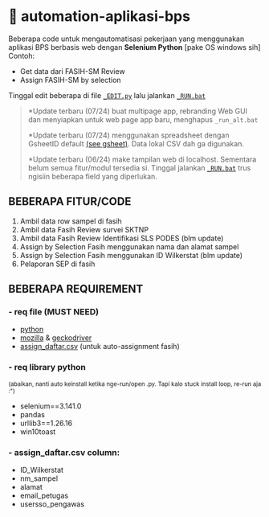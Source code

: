# 🤖 automation-aplikasi-bps
Beberapa code untuk mengautomatisasi pekerjaan yang menggunakan aplikasi BPS berbasis web dengan **Selenium Python** [pake OS windows sih]
<br>Contoh:
- Get data dari FASIH-SM Review
- Assign FASIH-SM by selection

Tinggal edit beberapa di file [`_EDIT.py`](/_EDIT.py) lalu jalankan [`_RUN.bat`](/_RUN.bat)

> *Update terbaru (07/24) buat multipage app, rebranding Web GUI dan menyiapkan untuk web page app baru, menghapus `_run_alt.bat`
> 
> *Update terbaru (07/24) menggunakan spreadsheet dengan GsheetID default [(see gsheet)](https://docs.google.com/spreadsheets/d/1O0OUJkeGBJMTVeQ1MRLkYzGWCRqWGHyYBtDv4l-DK9I/edit?gid=0#gid=0). Data lokal CSV dah ga digunakan.
> 
> *Update terbaru (06/24) make tampilan web di localhost. Sementara belum semua fitur/modul tersedia si. Tinggal jalankan [`_RUN.bat`](/_RUN.bat) trus ngisiin beberapa field yang diperlukan.


## BEBERAPA FITUR/CODE ###
1. Ambil data row sampel di fasih
2. Ambil data Fasih Review survei SKTNP
3. Ambil data Fasih Review Identifikasi SLS PODES (blm update)
4. Assign by Selection Fasih menggunakan nama dan alamat sampel
5. Assign by Selection Fasih menggunakan ID Wilkerstat (blm update)
6. Pelaporan SEP di fasih

## BEBERAPA REQUIREMENT ###

### - req file (MUST NEED)
- [python](https://www.python.org/ftp/python/3.11.0/python-3.11.0-amd64.exe)
- [mozilla](https://www.mozilla.org/firefox/download/thanks/) & [geckodriver](/geckodriver.exe)
- [assign_daftar.csv](/assign_daftar.csv) (untuk auto-assignment fasih)

### - req library python 
<sup>(abaikan, nanti auto keinstall ketika nge-run/open .py. Tapi kalo stuck install loop, re-run aja :")</sup>
- selenium==3.141.0
- pandas
- urllib3==1.26.16
- win10toast

### - assign_daftar.csv column:
- ID_Wilkerstat
- nm_sampel
- alamat
- email_petugas
- usersso_pengawas
